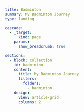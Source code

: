 ```yaml
---
title: Badminton
summary: My Badminton Journey
type: landing

cascade:
  - _target:
      kind: page
    params:
      show_breadcrumb: true

sections:
  - block: collection
    id: badminton
    content:
      title: My Badminton Journey
      filters:
        folders:
          - badminton
    design:
      view: article-grid
      columns: 2
---
```

